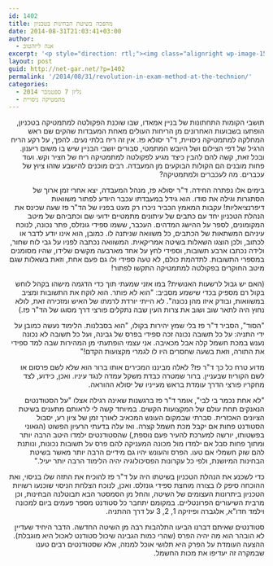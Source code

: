 ```yaml
---
id: 1402
title: מהפכה בשיטת הבחינות בטכניון
date: 2014-08-31T21:03:41+03:00
author:
  - אנה ליזהטוב
excerpt: '<p style="direction: rtl;"><img class="alignright wp-image-1564" src="http://net-gar.net/wp-content/uploads/2014/08/paz2-233x300.png" alt="" width="81" height="104" />תושבי הקומות התחתונות של בניין אמאדו, שבו שוכנת הפקולטה למתמטיקה בטכניון, הופתעו בשבועות האחרונים מן הריחות העולים מאחת המעבדות שהקים שם ראש המחלקה למתמטיקה ניסויית, ד"ר יסולא פז. אין זה ריח בלתי נעים. להפך, על רקע הריח הרגיל של דפי הצילום ושל היובש המתמטי, סבורים יושבי הבניין שיש בו משום ריענון. ובכל זאת, קשה להם להבין כיצד מגיע לפקולטה למתמטיקה ריח של חציר וקש. ועוד פחות מובנים הם הקולות הבוקעים מן המעבדה. רבים מוכנים להישבע שזהו ציוץ של עכברים. מה לעכברים ולמתמטיקה?</p>'
layout: post
guid: http://net-gar.net/?p=1402
permalink: '/2014/08/31/revolution-in-exam-method-at-the-technion/'
categories:
  - גליון 7 ספטמבר 2014
  - מתמטיקה ניסויית
---
```

<p style="direction: rtl;">
  תושבי הקומות התחתונות של בניין אמאדו, שבו שוכנת הפקולטה למתמטיקה בטכניון, הופתעו בשבועות האחרונים מן הריחות העולים מאחת המעבדות שהקים שם ראש המחלקה למתמטיקה ניסויית, ד"ר יסולא פז. אין זה ריח בלתי נעים. להפך, על רקע הריח הרגיל של דפי הצילום ושל היובש המתמטי, סבורים יושבי הבניין שיש בו משום ריענון. ובכל זאת, קשה להם להבין כיצד מגיע לפקולטה למתמטיקה ריח של חציר וקש. ועוד פחות מובנים הם הקולות הבוקעים מן המעבדה. רבים מוכנים להישבע שזהו ציוץ של עכברים. מה לעכברים ולמתמטיקה?
</p>

<p style="direction: rtl;">
  בימים אלו נפתרה החידה. ד"ר יסולא פז, מנהל המעבדה, יצא אחרי זמן ארוך של הסתגרות וגילה את סודו. הוא גידל במעבדתו עכבר היודע לפתור משוואות דיפרנציאליות! עקבות המאמץ הכביר ניכרו רק מעט בפניו של הד"ר פז שעה שכינס את הנהלת הטכניון יחד עם כתבים של עיתונים מתמטיים ידועי שם וכתביהם של מיטב המקומונים, לספר על ההישג המדהים. העכבר, ששמו ספידי גונזלס, פתר נכונה, לנוכח עיניהם המשתאות של הכתבים, כל משוואה שניתנה לו. כמובן, הוא אינו יודע לדבר או לכתוב, ולכן הוצגו השאלות בשיטה אמריקאית. המשוואה נכתבה לפניו על גבי לוח שחור, ולידה נכתבו ארבע תשובות, וספידי לחץ על אחד מארבעה מקשים שלידו, שהיו מסומנים במספרי התשובות. לתדהמת כולם, לא טעה ספידי ולו גם פעם אחת, וזאת בשאלות שגם מיטב החוקרים בפקולטה למתמטיקה התקשו לפתור!
</p>

<p style="direction: rtl;">
  (האם יש גבול לרשעות האנושית? במו אזני שמעתי תוך כדי הדגמה מישהו בקהל לוחש בקול רם מספיק בכדי שישמע מסביב: "הוא לא פותר. הוא לוקח את התשובות ומציב במשוואות, ובודק איזו מהן נכונה". לא הייתי יורדת לרמתו של האיש ומזכירה זאת, לולא נחוץ היה לתאר שוב ושוב את צרות העין שבה נתקלים פורצי דרך מסוגו של הד"ר פז.)
</p>

<p style="direction: rtl;">
  "הסוד", הסביר ד"ר פז בלי שמץ יהירות בקולו, "הוא בסבלנות. הלימוד נעשה כמובן על ידי התניה: על כל תשובה נכונה זכה ספידי בפרס של גבינה, ועל כל תשובה לא נכונה נענש במכת חשמל קלה אבל מכאיבה. אני עצמי הופתעתי מן המהירות שבה למד ספידי את התורה, וזאת בשעה שחסרים היו לו לגמרי מקצועות הקדם!"
</p>

<p style="direction: rtl;">
  מדוע טרח כל כך ד"ר פז? לאלה מביננו המכירים אותו ברור הוא שלא לשם פרסום או לשם הקוריוז שבעניין. ברור שמטרה כבדת משקל עמדה לנגד עיניו. ואכן, כידוע, לצד מחקריו פורצי הדרך עומדת בראש מעייניו של יסולא ההוראה.
</p>

<p style="direction: rtl;">
  "לא אחת נכמר בי לבי", אומר ד"ר פז ברגשנות שאינה רגילה אצלו "על הסטודנטים הנאנקים תחת עולם של המקצועות הקשים. במיוחד קשה לי לראותם מתענים בשיטת הציונים האכזרית. סברתי שבמקום העונש המכאיב לאורך זמן של ציון רע, יסבול הסטודנט פחות אם יקבל מכת חשמל קצרה. ואז עלה בדעתי הרעיון הפשוט (הגאוני בפשטותו, יורשה למערכת להעיר פעם נוספת,) שהסטודנטים ילמדו היטב הרבה יותר ומתוך פחות סבל אם ילמדו מול מכונה המעניקה להם פרס על תשובות נכונות, ונותנת להם שוק חשמלי אם טעו. הפרס והעונש יהיו גם מידיים הרבה יותר מאשר בשיטת הבחינות המיושנת, ולפי כל עקרונות הפסיכולוגיה יהיה הלימוד הרבה יותר יעיל."
</p>

<p style="direction: rtl;">
  כדי לשכנע את הנהלת הטכניון בשיטתו היה על ד"ר פז להוכיח את התזה שלו בניסוי, ואת ההוכחה סיפק לו בצורה מוחצת ספידי גונזלס. ואכן, לנוכח הצלחת הניסוי שוכנעו רשויות הטכניון ביתרונות העצומים של השיטה, והחל מן הסמסטר הבא תבוטלנה הבחינות, וכן מרבית השיעורים הפרונטליים. במקומם יתחבר כל סטודנט מספר פעמים ביום למכונה וילמד חדו"א, אלגברה ופיזיקה 1, 2, 3 על דרך ההתניה.
</p>

<p style="direction: rtl;">
  סטודנטים שאיתם דברנו הביעו התלהבות רבה מן השיטה החדשה. הדבר היחיד שעדיין לא הובהר הוא מה יהיה הפרס (שהרי כמות הגבינה שיכול סטודנט לאכול היא מוגבלת). ההצעה העומדת על הפרק היא תלושי אוכל למנזה, אלא שסטודנטים רבים טענו שבמקרה זה יעדיפו את מכות החשמל.
</p>